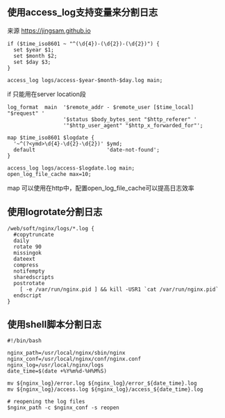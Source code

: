 ## 使用access_log支持变量来分割日志
来源 https://jingsam.github.io

```
if ($time_iso8601 ~ "^(\d{4})-(\d{2})-(\d{2})") {
  set $year $1;
  set $month $2;
  set $day $3;
}

access_log logs/access-$year-$month-$day.log main;
```
if 只能用在server location段
```
log_format  main  '$remote_addr - $remote_user [$time_local] "$request" '
                  '$status $body_bytes_sent "$http_referer" '
                  '"$http_user_agent" "$http_x_forwarded_for"';

map $time_iso8601 $logdate {
  '~^(?<ymd>\d{4}-\d{2}-\d{2})' $ymd;
  default                       'date-not-found';
}

access_log logs/access-$logdate.log main;
open_log_file_cache max=10;
```

map 可以使用在http中，配置open_log_file_cache可以提高日志效率

## 使用logrotate分割日志

```
/web/soft/nginx/logs/*.log {
  #copytruncate
  daily
  rotate 90
  missingok
  dateext
  compress
  notifempty
  sharedscripts
  postrotate
    [ -e /var/run/nginx.pid ] && kill -USR1 `cat /var/run/nginx.pid`
  endscript
}
```



## 使用shell脚本分割日志
```
#!/bin/bash

nginx_path=/usr/local/nginx/sbin/nginx
nginx_conf=/usr/local/nginx/conf/nginx.conf
nginx_log=/usr/local/nginx/logs
date_time=$(date +%Y%m%d-%H%M%S)

mv ${nginx_log}/error.log ${nginx_log}/error_${date_time}.log
mv ${nginx_log}/access.log ${nginx_log}/access_${date_time}.log

# reopening the log files
$nginx_path -c $nginx_conf -s reopen
```
